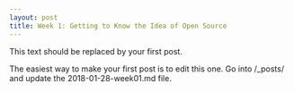 ```yaml
---
layout: post
title: Week 1: Getting to Know the Idea of Open Source
---
```



This text should be replaced by your first post. 

The easiest way to make your first post is to edit this one. 
Go into /_posts/ and update the 2018-01-28-week01.md file. 



